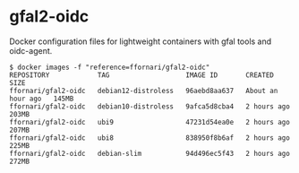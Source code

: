 # gfal2-oidc

Docker configuration files for lightweight containers with gfal tools and oidc-agent.
```
$ docker images -f "reference=ffornari/gfal2-oidc"
REPOSITORY            TAG                   IMAGE ID       CREATED             SIZE
ffornari/gfal2-oidc   debian12-distroless   96aebd8aa637   About an hour ago   145MB
ffornari/gfal2-oidc   debian10-distroless   9afca5d8cba4   2 hours ago         203MB
ffornari/gfal2-oidc   ubi9                  47231d54ea0e   2 hours ago         207MB
ffornari/gfal2-oidc   ubi8                  838950f8b6af   2 hours ago         225MB
ffornari/gfal2-oidc   debian-slim           94d496ec5f43   2 hours ago         272MB
```
